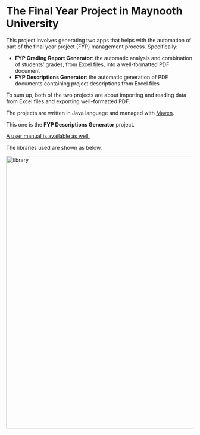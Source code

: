 # The Final Year Project in Maynooth University
This project involves generating two apps that helps with the automation of part of the final year project (FYP) management process. Specifically:
- <strong>FYP Grading Report Generator</strong>: the automatic analysis and combination of students’ grades, from Excel files, into a well-formatted PDF document
- <strong>FYP Descriptions Generator</strong>: the automatic generation of PDF documents containing project descriptions from Excel files

To sum up, both of the two projects are about importing and reading data from Excel files and exporting well-formatted PDF.

The projects are written in Java language and managed with [Maven](https://maven.apache.org/).

This one is the <strong>FYP Descriptions Generator</strong> project.

[A user manual is available as well.](https://longporo.slite.com/api/s/note/Vv0n9Q3RG14-779k81qZGy/FYP-Descriptions-Generator-User-Manual)

The libraries used are shown as below.

<img width="731" alt="library" src="https://user-images.githubusercontent.com/42689061/170313044-d6ed76ae-2915-42c0-908c-410af7dc7dde.png">
